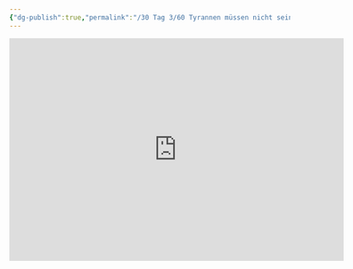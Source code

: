 ```yaml
---
{"dg-publish":true,"permalink":"/30 Tag 3/60 Tyrannen müssen nicht sein/pinnwand/"}
---
```



<iframe src="https://tools.fobizz.com/go" style="border:0px #ffffff none;" name="myiFrame" scrolling="no" frameborder="1" marginheight="0px" marginwidth="0px" height="400px" width="600px" allowfullscreen></iframe>
